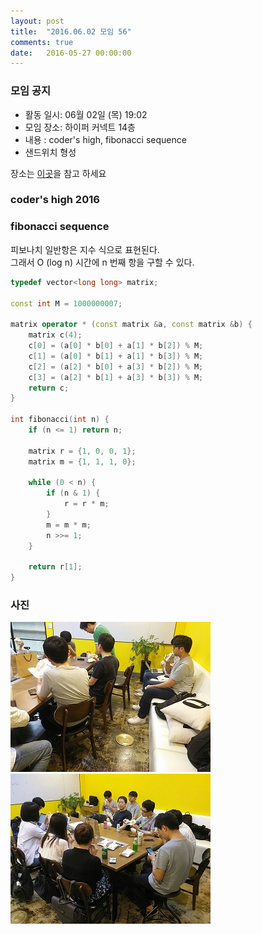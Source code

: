 ```yaml
---
layout: post
title:  "2016.06.02 모임 56"
comments: true
date:   2016-05-27 00:00:00
---
```


### 모임 공지

- 활동 일시: 06월 02일 (목) 19:02
- 모임 장소: 하이퍼 커넥트 14층
- 내용 : coder's high, fibonacci sequence
- 샌드위치 형성

장소는 [이곳](http://career.hpcnt.com/)을 참고 하세요

### coder's high 2016

### fibonacci sequence

피보나치 일반항은 지수 식으로 표현된다. <br>
그래서 O (log n) 시간에 n 번째 항을 구할 수 있다.

```cpp
typedef vector<long long> matrix;

const int M = 1000000007;

matrix operator * (const matrix &a, const matrix &b) {
    matrix c(4);
    c[0] = (a[0] * b[0] + a[1] * b[2]) % M;
    c[1] = (a[0] * b[1] + a[1] * b[3]) % M;
    c[2] = (a[2] * b[0] + a[3] * b[2]) % M;
    c[3] = (a[2] * b[1] + a[3] * b[3]) % M;
    return c;
}

int fibonacci(int n) {
    if (n <= 1) return n;

    matrix r = {1, 0, 0, 1};
    matrix m = {1, 1, 1, 0};

    while (0 < n) {
        if (n & 1) {
            r = r * m;
        }
        m = m * m;
        n >>= 1;
    }

    return r[1];
}
```

### 사진

![사진](https://raw.githubusercontent.com/seirion/aaa/gh-pages/images/aaa/aaa_56_01.jpg)
![사진](https://raw.githubusercontent.com/seirion/aaa/gh-pages/images/aaa/aaa_56_02.jpg)
